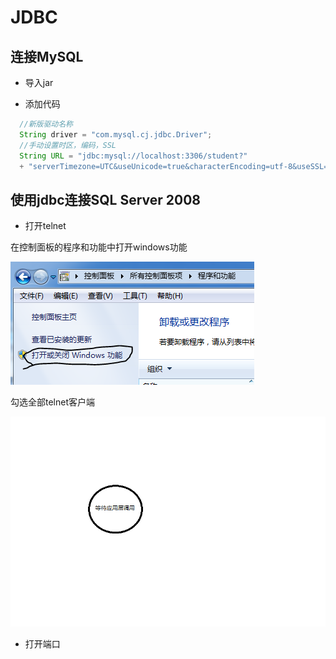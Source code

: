 # JDBC
## 连接MySQL
* 导入jar

* 添加代码
```java
  //新版驱动名称
  String driver = "com.mysql.cj.jdbc.Driver";	
  //手动设置时区，编码，SSL
  String URL = "jdbc:mysql://localhost:3306/student?" 
  + "serverTimezone=UTC&useUnicode=true&characterEncoding=utf-8&useSSL=false";
```

## 使用jdbc连接SQL Server 2008
* 打开telnet

在控制面板的程序和功能中打开windows功能

![](pictures/jdbc/打开telnet.PNG )

勾选全部telnet客户端

![](../pictures/jdbc/urx.png)

* 打开端口
